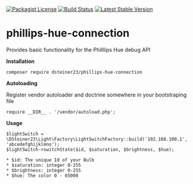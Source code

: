 [![Packagist License](https://poser.pugx.org/barryvdh/laravel-debugbar/license.png)](http://choosealicense.com/licenses/mit/)
[![Build Status](https://travis-ci.org/dsteiner23/phillips-hue-connection.svg?branch=master)](https://travis-ci.org/dsteiner23/phillips-hue-connection)
[![Latest Stable Version](https://poser.pugx.org/dsteiner23/phillips-hue-connection/v/stable)](https://packagist.org/packages/dsteiner23/phillips-hue-connection)

# phillips-hue-connection
Provides basic functionality for the Philllips Hue debug API

__Installation__

````
composer require dsteiner23/phillips-hue-connection
````

__Autoloading__

Register vendor autoloader and doctrine somewhere in your bootstraping file

````
require __DIR__ . '/vendor/autoload.php';
````

__Usage__

````
$lightSwitch = \DSteiner23\Light\Factory\LightSwitchFactory::build('192.168.100.1', 'abcedefghijklmno');
$lightSwitch->switchState($id, $saturation, $brightness, $hue);

* $id: The unique Id of your Bulb
* $saturation: integer 0-255
* $brightness: integer 0-255
* $hue: The color 0 - 65000
````

